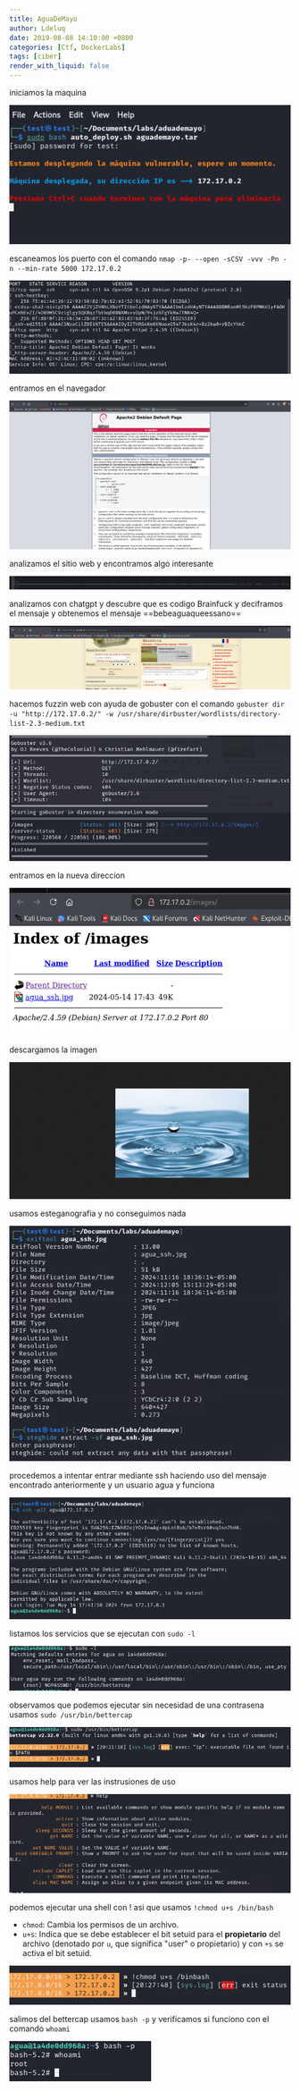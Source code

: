 ```yaml
---
title: AguaDeMayo
author: Ldeluq
date: 2019-08-08 14:10:00 +0800
categories: [Ctf, DockerLabs]
tags: [ciber]
render_with_liquid: false
---
```



iniciamos la maquina 

![[Pasted image 20241205145712.png]](/imagenes/Pasted%20image%2020241205145712.png)

escaneamos los puerto con el comando `nmap -p- --open -sCSV -vvv -Pn -n --min-rate 5000 172.17.0.2`

![[Pasted image 20241205145840.png]](/imagenes/Pasted%20image%2020241205145840.png)

entramos en el navegador 

![[Pasted image 20241205145938.png]](/imagenes/Pasted%20image%2020241205145938.png)

analizamos el sitio web y encontramos algo interesante 

![[Pasted image 20241205150030.png]](/imagenes/Pasted%20image%2020241205150030.png)

analizamos con chatgpt y descubre que es codigo Brainfuck y deciframos el mensaje y obtenemos el mensaje ==bebeaguaqueessano==

![[Pasted image 20241205150643.png]](/imagenes/Pasted%20image%2020241205150643.png)

hacemos fuzzin web con ayuda de gobuster con el comando `gobuster dir -u "http://172.17.0.2/" -w /usr/share/dirbuster/wordlists/directory-list-2.3-medium.txt`  

![[Pasted image 20241205150849.png]](/imagenes/Pasted%20image%2020241205150849.png)

entramos en la nueva direccion 

![[Pasted image 20241205151014.png]](/imagenes/Pasted%20image%2020241205151014.png)

descargamos la imagen 

![[Pasted image 20241205151101.png]](/imagenes/Pasted%20image%2020241205151101.png)

usamos esteganografia y no conseguimos nada

![[Pasted image 20241205151632.png]](/imagenes/Pasted%20image%2020241205151632.png)

procedemos a intentar entrar mediante ssh haciendo uso del mensaje encontrado anteriormente y un usuario agua y funciona 

![[Pasted image 20241205151845.png]](/imagenes/Pasted%20image%2020241205151845.png)

listamos los servicios que se ejecutan con `sudo -l` 

![[Pasted image 20241205151942.png]](/imagenes/Pasted%20image%2020241205151942.png)

observamos que podemos ejecutar sin necesidad de una contrasena usamos `sudo /usr/bin/bettercap`

![[Pasted image 20241205152217.png]](/imagenes/Pasted%20image%2020241205152217.png)

usamos help para ver las instrusiones de uso 

![[Pasted image 20241205152423.png]](/imagenes/Pasted%20image%2020241205152423.png)

podemos ejecutar una shell con ! asi que usamos `!chmod u+s /bin/bash` 
- `chmod`: Cambia los permisos de un archivo.
- `u+s`: Indica que se debe establecer el bit setuid para el **propietario** del archivo (denotado por `u`, que significa "user" o propietario) y con `+s` se activa el bit setuid.


![[Pasted image 20241205152820.png]](/imagenes/Pasted%20image%2020241205152820.png)

salimos del bettercap usamos `bash -p` y verificamos si funciono  con el comando `whoami`

![[Pasted image 20241205153303.png]](/imagenes/Pasted%20image%2020241205153303.png)





